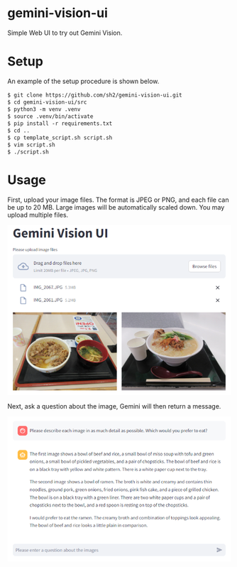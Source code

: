 # gemini-vision-ui

Simple Web UI to try out Gemini Vision.

# Setup

An example of the setup procedure is shown below.

```
$ git clone https://github.com/sh2/gemini-vision-ui.git
$ cd gemini-vision-ui/src
$ python3 -m venv .venv
$ source .venv/bin/activate
$ pip install -r requirements.txt
$ cd ..
$ cp template_script.sh script.sh
$ vim script.sh
$ ./script.sh
```

# Usage

First, upload your image files.
The format is JPEG or PNG, and each file can be up to 20 MB.
Large images will be automatically scaled down.
You may upload multiple files.

![alt text](img/usage_1.png)

Next, ask a question about the image,
Gemini will then return a message.

![alt text](img/usage_2.png)